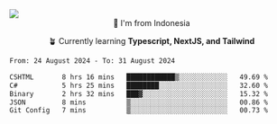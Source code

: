 
<img align = "center" src="https://readme-typing-svg.herokuapp.com?font=Fira+Code&size=25&pause=1000&color=00F713&center=true&vCenter=true&random=false&width=850&height=70&lines=Hi+There+%F0%9F%91%8B%2C+Im+Julian+Caesar;"/>
<br>

<div align = "center">
  📌 I'm from Indonesia
  
  🪴 Currently learning **Typescript, NextJS, and Tailwind**
</div>

<!--START_SECTION:waka-->

```txt
From: 24 August 2024 - To: 31 August 2024

CSHTML       8 hrs 16 mins   ████████████▒░░░░░░░░░░░░   49.69 %
C#           5 hrs 25 mins   ████████░░░░░░░░░░░░░░░░░   32.60 %
Binary       2 hrs 32 mins   ███▓░░░░░░░░░░░░░░░░░░░░░   15.32 %
JSON         8 mins          ▒░░░░░░░░░░░░░░░░░░░░░░░░   00.86 %
Git Config   7 mins          ▒░░░░░░░░░░░░░░░░░░░░░░░░   00.73 %
```

<!--END_SECTION:waka-->
